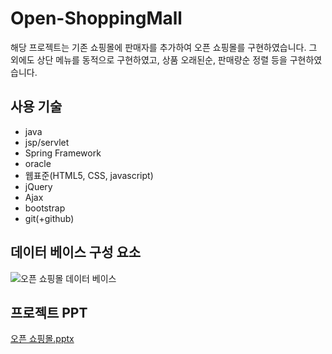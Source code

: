 # Open-ShoppingMall


해당 프로젝트는 기존 쇼핑몰에 판매자를 추가하여 오픈 쇼핑몰를 구현하였습니다.
그 외에도 상단 메뉴를 동적으로 구현하였고, 상품 오래된순, 판매량순 정렬 등을 구현하였습니다.

## 사용 기술

- java
- jsp/servlet
- Spring Framework
- oracle
- 웹표준(HTML5, CSS, javascript)
- jQuery
- Ajax
- bootstrap
- git(+github)

## 데이터 베이스 구성 요소

![오픈 쇼핑몰 데이터 베이스](https://user-images.githubusercontent.com/96718994/152208135-e1a124b6-5f0e-495e-b3f6-0a61c67ebc06.PNG)


## 프로젝트 PPT

[오픈 쇼핑몰.pptx](https://github.com/jongsiging/Open-ShoppingMall/files/7988879/default.pptx)


